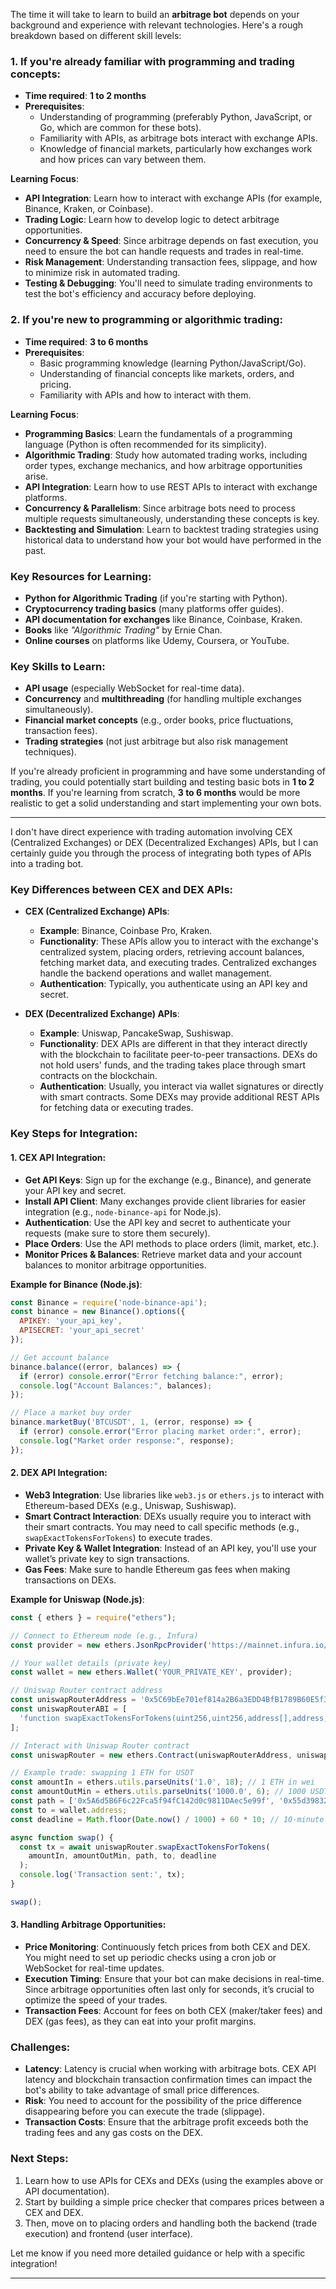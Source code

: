 The time it will take to learn to build an **arbitrage bot** depends on your background and experience with relevant technologies. Here's a rough breakdown based on different skill levels:

### 1. **If you're already familiar with programming and trading concepts:**
   - **Time required**: **1 to 2 months**
   - **Prerequisites**: 
     - Understanding of programming (preferably Python, JavaScript, or Go, which are common for these bots).
     - Familiarity with APIs, as arbitrage bots interact with exchange APIs.
     - Knowledge of financial markets, particularly how exchanges work and how prices can vary between them.

   **Learning Focus**:
   - **API Integration**: Learn how to interact with exchange APIs (for example, Binance, Kraken, or Coinbase).
   - **Trading Logic**: Learn how to develop logic to detect arbitrage opportunities.
   - **Concurrency & Speed**: Since arbitrage depends on fast execution, you need to ensure the bot can handle requests and trades in real-time.
   - **Risk Management**: Understanding transaction fees, slippage, and how to minimize risk in automated trading.
   - **Testing & Debugging**: You'll need to simulate trading environments to test the bot's efficiency and accuracy before deploying.

### 2. **If you're new to programming or algorithmic trading:**
   - **Time required**: **3 to 6 months**
   - **Prerequisites**: 
     - Basic programming knowledge (learning Python/JavaScript/Go).
     - Understanding of financial concepts like markets, orders, and pricing.
     - Familiarity with APIs and how to interact with them.

   **Learning Focus**:
   - **Programming Basics**: Learn the fundamentals of a programming language (Python is often recommended for its simplicity).
   - **Algorithmic Trading**: Study how automated trading works, including order types, exchange mechanics, and how arbitrage opportunities arise.
   - **API Integration**: Learn how to use REST APIs to interact with exchange platforms.
   - **Concurrency & Parallelism**: Since arbitrage bots need to process multiple requests simultaneously, understanding these concepts is key.
   - **Backtesting and Simulation**: Learn to backtest trading strategies using historical data to understand how your bot would have performed in the past.

### Key Resources for Learning:
- **Python for Algorithmic Trading** (if you're starting with Python).
- **Cryptocurrency trading basics** (many platforms offer guides).
- **API documentation for exchanges** like Binance, Coinbase, Kraken.
- **Books** like *"Algorithmic Trading"* by Ernie Chan.
- **Online courses** on platforms like Udemy, Coursera, or YouTube.

### Key Skills to Learn:
- **API usage** (especially WebSocket for real-time data).
- **Concurrency** and **multithreading** (for handling multiple exchanges simultaneously).
- **Financial market concepts** (e.g., order books, price fluctuations, transaction fees).
- **Trading strategies** (not just arbitrage but also risk management techniques).

If you're already proficient in programming and have some understanding of trading, you could potentially start building and testing basic bots in **1 to 2 months**. If you're learning from scratch, **3 to 6 months** would be more realistic to get a solid understanding and start implementing your own bots.



-------------------------------------------------

I don't have direct experience with trading automation involving CEX (Centralized Exchanges) or DEX (Decentralized Exchanges) APIs, but I can certainly guide you through the process of integrating both types of APIs into a trading bot.

### Key Differences between CEX and DEX APIs:

- **CEX (Centralized Exchange) APIs**:
  - **Example**: Binance, Coinbase Pro, Kraken.
  - **Functionality**: These APIs allow you to interact with the exchange's centralized system, placing orders, retrieving account balances, fetching market data, and executing trades. Centralized exchanges handle the backend operations and wallet management.
  - **Authentication**: Typically, you authenticate using an API key and secret.
  
- **DEX (Decentralized Exchange) APIs**:
  - **Example**: Uniswap, PancakeSwap, Sushiswap.
  - **Functionality**: DEX APIs are different in that they interact directly with the blockchain to facilitate peer-to-peer transactions. DEXs do not hold users' funds, and the trading takes place through smart contracts on the blockchain.
  - **Authentication**: Usually, you interact via wallet signatures or directly with smart contracts. Some DEXs may provide additional REST APIs for fetching data or executing trades.

### Key Steps for Integration:

#### 1. **CEX API Integration**:
   - **Get API Keys**: Sign up for the exchange (e.g., Binance), and generate your API key and secret.
   - **Install API Client**: Many exchanges provide client libraries for easier integration (e.g., `node-binance-api` for Node.js).
   - **Authentication**: Use the API key and secret to authenticate your requests (make sure to store them securely).
   - **Place Orders**: Use the API methods to place orders (limit, market, etc.).
   - **Monitor Prices & Balances**: Retrieve market data and your account balances to monitor arbitrage opportunities.

   **Example for Binance (Node.js)**:
   ```js
   const Binance = require('node-binance-api');
   const binance = new Binance().options({
     APIKEY: 'your_api_key',
     APISECRET: 'your_api_secret'
   });

   // Get account balance
   binance.balance((error, balances) => {
     if (error) console.error("Error fetching balance:", error);
     console.log("Account Balances:", balances);
   });

   // Place a market buy order
   binance.marketBuy('BTCUSDT', 1, (error, response) => {
     if (error) console.error("Error placing market order:", error);
     console.log("Market order response:", response);
   });
   ```

#### 2. **DEX API Integration**:
   - **Web3 Integration**: Use libraries like `web3.js` or `ethers.js` to interact with Ethereum-based DEXs (e.g., Uniswap, Sushiswap).
   - **Smart Contract Interaction**: DEXs usually require you to interact with their smart contracts. You may need to call specific methods (e.g., `swapExactTokensForTokens`) to execute trades.
   - **Private Key & Wallet Integration**: Instead of an API key, you'll use your wallet’s private key to sign transactions.
   - **Gas Fees**: Make sure to handle Ethereum gas fees when making transactions on DEXs.

   **Example for Uniswap (Node.js)**:
   ```js
   const { ethers } = require("ethers");

   // Connect to Ethereum node (e.g., Infura)
   const provider = new ethers.JsonRpcProvider('https://mainnet.infura.io/v3/YOUR_INFURA_PROJECT_ID');

   // Your wallet details (private key)
   const wallet = new ethers.Wallet('YOUR_PRIVATE_KEY', provider);

   // Uniswap Router contract address
   const uniswapRouterAddress = '0x5C69bEe701ef814a2B6a3EDD4BfB1789B60E5f3C';
   const uniswapRouterABI = [
     'function swapExactTokensForTokens(uint256,uint256,address[],address,uint256) external'
   ];

   // Interact with Uniswap Router contract
   const uniswapRouter = new ethers.Contract(uniswapRouterAddress, uniswapRouterABI, wallet);

   // Example trade: swapping 1 ETH for USDT
   const amountIn = ethers.utils.parseUnits('1.0', 18); // 1 ETH in wei
   const amountOutMin = ethers.utils.parseUnits('1000.0', 6); // 1000 USDT (approximate)
   const path = ['0x5A6d5B6F6c22Fca5f94fC142d0c9811DAec5e99f', '0x55d398326f99059fF775485246999027B3197955']; // ETH -> USDT
   const to = wallet.address;
   const deadline = Math.floor(Date.now() / 1000) + 60 * 10; // 10-minute deadline

   async function swap() {
     const tx = await uniswapRouter.swapExactTokensForTokens(
       amountIn, amountOutMin, path, to, deadline
     );
     console.log('Transaction sent:', tx);
   }

   swap();
   ```

#### 3. **Handling Arbitrage Opportunities**:
   - **Price Monitoring**: Continuously fetch prices from both CEX and DEX. You might need to set up periodic checks using a cron job or WebSocket for real-time updates.
   - **Execution Timing**: Ensure that your bot can make decisions in real-time. Since arbitrage opportunities often last only for seconds, it’s crucial to optimize the speed of your trades.
   - **Transaction Fees**: Account for fees on both CEX (maker/taker fees) and DEX (gas fees), as they can eat into your profit margins.

### Challenges:
- **Latency**: Latency is crucial when working with arbitrage bots. CEX API latency and blockchain transaction confirmation times can impact the bot's ability to take advantage of small price differences.
- **Risk**: You need to account for the possibility of the price difference disappearing before you can execute the trade (slippage).
- **Transaction Costs**: Ensure that the arbitrage profit exceeds both the trading fees and any gas costs on the DEX.

### Next Steps:
1. Learn how to use APIs for CEXs and DEXs (using the examples above or API documentation).
2. Start by building a simple price checker that compares prices between a CEX and DEX.
3. Then, move on to placing orders and handling both the backend (trade execution) and frontend (user interface).

Let me know if you need more detailed guidance or help with a specific integration!



----------------------
